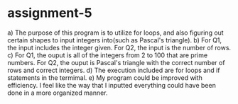 # assignment-5
a) The purpose of this program is to utilize for loops, and also figuring out certain shapes to input integers into(such as Pascal's triangle). 
b) For Q1, the input includes the integer given. For Q2, the input is the number of rows. 
c) For Q1, the ouput is all of the integers from 2 to 100 that are prime numbers. For Q2, the ouput is Pascal's triangle with the correct number of rows and correct integers. 
d) The execution included are for loops and if statements in the termimal. 
e) My program could be improved with efficiency. I feel like the way that I inputted everything could have been done in a more organized manner. 
